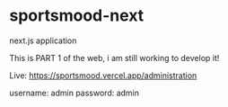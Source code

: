 # sportsmood-next
next.js application

This is PART 1 of the web, i am still working to develop it!

Live: https://sportsmood.vercel.app/administration

username: admin
password: admin

